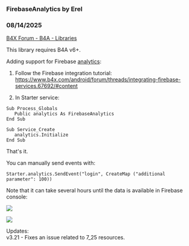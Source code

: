 ### FirebaseAnalytics by Erel
### 08/14/2025
[B4X Forum - B4A - Libraries](https://www.b4x.com/android/forum/threads/67708/)

This library requires B4A v6+.  
  
Adding support for Firebase [analytics](https://firebase.google.com/docs/analytics/):  
  
1. Follow the Firebase integration tutorial: <https://www.b4x.com/android/forum/threads/integrating-firebase-services.67692/#content>  
  
  
2. In Starter service:  

```B4X
Sub Process_Globals  
   Public analytics As FirebaseAnalytics  
End Sub  
  
Sub Service_Create  
   analytics.Initialize  
End Sub
```

  
  
That's it.  
  
You can manually send events with:  

```B4X
Starter.analytics.SendEvent("login", CreateMap ("additional parameter": 100))
```

  
  
Note that it can take several hours until the data is available in Firebase console:  
  
![](https://www.b4x.com/basic4android/images/SS-2016-06-09_10.03.24.png)  
  
![](https://www.b4x.com/basic4android/images/SS-2016-06-09_10.03.58.png)  
  
Updates:  
v3.21 - Fixes an issue related to 7\_25 resources.